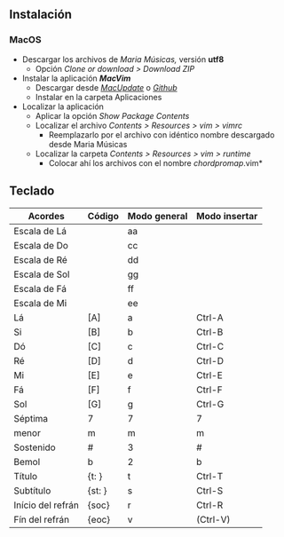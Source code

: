 ## Instalación

### MacOS

- Descargar los archivos de *Maria Músicas,* versión **utf8**
  - Opción *Clone or download > Download ZIP*
- Instalar la aplicación ***MacVim***
  - Descargar desde *[MacUpdate](https://www.macupdate.com/app/mac/25988/macvim)* o *[Github](https://github.com/macvim-dev/macvim/releases)*
  - Instalar en la carpeta Aplicaciones
- Localizar la aplicación 
  - Aplicar la opción *Show Package Contents*
  - Localizar el archivo *Contents > Resources > vim > vimrc*
    - Reemplazarlo por el archivo con idéntico nombre descargado desde Maria Músicas
  - Localizar la carpeta *Contents > Resources > vim > runtime*
    - Colocar ahí los archivos con el nombre *chordpromap*.vim*



## Teclado

| Acordes           | Código | Modo general | Modo insertar |
| ----------------- | ------ | ------------ | ------------- |
| Escala de Lá      |        | aa           |               |
| Escala de Do      |        | cc           |               |
| Escala de Ré      |        | dd           |               |
| Escala de Sol     |        | gg           |               |
| Escala de Fá      |        | ff           |               |
| Escala de Mi      |        | ee           |               |
| Lá                | [A]    | a            | Ctrl-A        |
| Si                | [B]    | b            | Ctrl-B        |
| Dó                | [C]    | c            | Ctrl-C        |
| Ré                | [D]    | d            | Ctrl-D        |
| Mi                | [E]    | e            | Ctrl-E        |
| Fá                | [F]    | f            | Ctrl-F        |
| Sol               | [G]    | g            | Ctrl-G        |
| Séptima           | 7      | 7            | 7             |
| menor             | m      | m            | m             |
| Sostenido         | #      | 3            | #             |
| Bemol             | b      | 2            | b             |
| Título            | {t: }  | t            | Ctrl-T        |
| Subtítulo         | {st: } | s            | Ctrl-S        |
| Início del refrán | {soc}  | r            | Ctrl-R        |
| Fín del refrán    | {eoc}  | v            | (Ctrl-V)      |
